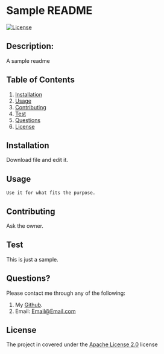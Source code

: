 # Sample README
  [![License](https://img.shields.io/badge/License-Apache_2.0-blue.svg)](https://opensource.org/licenses/Apache-2.0)

  ##  Description:
  
  A sample readme

  ##  Table of Contents 
  1. [Installation](#installation)
  2. [Usage](#usage) 
  3. [Contributing](#contributing) 
  4. [Test](#test) 
  5. [Questions](#questions)
  6. [License](#license)

  ## Installation 

  Download file and edit it.

  ## Usage 

    Use it for what fits the purpose.

  ## Contributing 

  Ask the owner.

  ## Test 

  This is just a sample.

  ## Questions? 

  Please contact me through any of the following:
  
  1. My [Github]('https://github.com/'+usernameAtGithub).
  2. Email: <a href="mailto:Email@Email.com">Email@Email.com</a>

## License

The project in covered under the [Apache License 2.0](https://opensource.org/licenses/Apache-2.0) license

